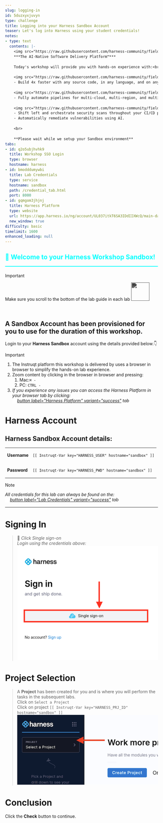 ```yaml
---
slug: logging-in
id: 5duzxyxjuvyn
type: challenge
title: Logging into your Harness Sandbox Account
teaser: Let's log into Harness using your student credentials!
notes:
- type: text
  contents: |-
    <img src="https://raw.githubusercontent.com/harness-community/field-workshops/harness-se/assets/modules/harness.png" width="35" style="display: inline; vertical-align: middle;"> **harness**<br>
    ***The AI-Native Software Delivery Platform™***

    Today's workshop will provide you with hands-on experience with:<br>

    <img src="https://raw.githubusercontent.com/harness-community/field-workshops/harness-se/assets/modules/ci.png" width="40" style="display: inline; vertical-align: middle;"> **Continuous Integration**
    - Build 4x faster with any source code, in any language, and on any operating system.

    <img src="https://raw.githubusercontent.com/harness-community/field-workshops/harness-se/assets/modules/cd.png" width="40" style="display: inline; vertical-align: middle;"> **Continuous Delivery & GitOps**
    - Fully automate pipelines for multi-cloud, multi-region, and multi-service software deployments.

    <img src="https://raw.githubusercontent.com/harness-community/field-workshops/harness-se/assets/modules/sto.png" width="40" style="display: inline; vertical-align: middle;"> **Security Testing Orchestration**
    - Shift left and orchestrate security scans throughout your CI/CD pipelines with 40+ security scanner integrations and OPA policies.
    - Automatically remediate vulnerabilities using AI.

    <br>

    **Please wait while we setup your Sandbox environment**
tabs:
- id: q2o5ubjhvhk9
  title: Workshop SSO Login
  type: browser
  hostname: harness
- id: bmodddumywbi
  title: Lab Credentials
  type: service
  hostname: sandbox
  path: /credential_tab.html
  port: 8000
- id: gqmgom3jhjnj
  title: Harness Platform
  type: website
  url: https://app.harness.io/ng/account/UL037itkT6SA3IDdIIXWcQ/main-dashboard
  new_window: true
difficulty: basic
timelimit: 1600
enhanced_loading: null
---
```


<style type="text/css" rel="stylesheet">
hr.cyan { background-color: cyan; color: cyan; height: 2px; margin-bottom: -10px; }
h2.cyan { color: cyan; }
</style><h2 class="cyan">👋 Welcome to your Harness Workshop Sandbox!</h2>
<hr class="cyan">
<br>

> [!IMPORTANT]
> Make sure you scroll to the bottom of the lab guide in each lab
> <img src="https://raw.githubusercontent.com/FortAwesome/Font-Awesome/6.x/svgs/solid/arrow-turn-down.svg" width="60" height="60" style="vertical-align: right; display: inline; filter: invert(80%) sepia(0%) saturate(0%) hue-rotate(0deg) brightness(90%) contrast(90%);">

<br>

## A Sandbox Account has been provisioned for you to use for the duration of this workshop.
Login to your **Harness Sandbox** account using the details provided below.👇

> [!IMPORTANT]
> 1) The Instruqt platform this workshop is delivered by uses a browser in browser to simplify the hands-on lab experience.
> 1) Zoom content by clicking in the browser in browser and pressing:
>    1) Mac:`⌘ -`
>    1) PC: `CTRL -`
> 1) *If you experience any issues you can access the Harness Platform in your browser tab by clicking: \
>  <img src="https://raw.githubusercontent.com/harness-community/field-workshops/harness-se/assets/images/arrow-up-right-from-square.svg" alt="Arrow icon" width="16" height="16" style="display: inline; vertical-align: middle;">[button label="Harness Platform" variant="success"](tab-2) tab*

Harness Account
===
## Harness Sandbox Account details:
|  |   |
| ----- | ----- |
| **Username**    |<pre>`[[ Instruqt-Var key="HARNESS_USER" hostname="sandbox" ]]`</pre>|
| **Password**    |<pre>`[[ Instruqt-Var key="HARNESS_PWD" hostname="sandbox" ]]`</pre>|

> [!NOTE]
> *All credentials for this lab can always be found on the: <br>
>  <img src="https://raw.githubusercontent.com/harness-community/field-workshops/harness-se/assets/images/link.svg" alt="Link icon" width="16" height="16" style="display: inline; vertical-align: middle;">[button label="Lab Credentials" variant="success"](tab-1) tab*

---

Signing In
===

> 📝 *Click Single sign-on* <br>
> *Login using the credentials above:* <br>
> ![](https://raw.githubusercontent.com/harness-community/field-workshops/harness-se/assets/images/sso_login.png)

Project Selection
===

> A **Project** has been created for you and is where you will perform the tasks in the subsequent labs. \
> Click on `Select a Project` \
> Click on project `[[ Instruqt-Var key="HARNESS_PRJ_ID" hostname="sandbox" ]]` \
   ![](https://raw.githubusercontent.com/harness-community/field-workshops/harness-se/assets/images/platform_project_selection.png)

Conclusion
===

Click the **Check** button to continue.
